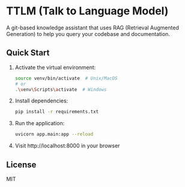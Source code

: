 # TTLM (Talk to Language Model)

A git-based knowledge assistant that uses RAG (Retrieval Augmented Generation) to help you query your codebase and documentation.

## Quick Start

1. Activate the virtual environment:
   ```bash
   source venv/bin/activate  # Unix/MacOS
   # or
   .\venv\Scripts\activate  # Windows
   ```

2. Install dependencies:
   ```bash
   pip install -r requirements.txt
   ```

3. Run the application:
   ```bash
   uvicorn app.main:app --reload
   ```

4. Visit http://localhost:8000 in your browser


## License

MIT
